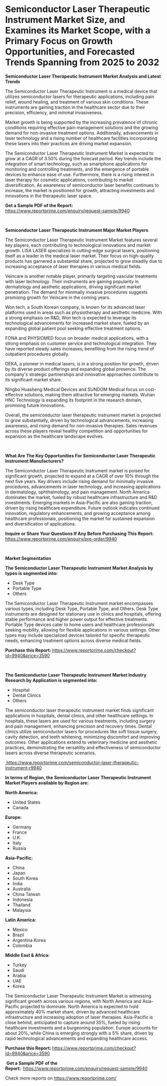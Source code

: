 <p><h1>Semiconductor Laser Therapeutic Instrument Market Size, and Examines its Market Scope, with a Primary Focus on Growth Opportunities, and Forecasted Trends Spanning from 2025 to 2032</h1></p><p><strong>Semiconductor Laser Therapeutic Instrument Market Analysis and Latest Trends</strong></p>
<p><p>The Semiconductor Laser Therapeutic Instrument is a medical device that utilizes semiconductor lasers for therapeutic applications, including pain relief, wound healing, and treatment of various skin conditions. These instruments are gaining traction in the healthcare sector due to their precision, efficiency, and minimal invasiveness. </p><p>Market growth is being supported by the increasing prevalence of chronic conditions requiring effective pain management solutions and the growing demand for non-invasive treatment options. Additionally, advancements in laser technology and a rising number of healthcare facilities incorporating these lasers into their practices are driving market expansion. </p><p>The Semiconductor Laser Therapeutic Instrument Market is expected to grow at a CAGR of 3.50% during the forecast period. Key trends include the integration of smart technology, such as smartphone applications for monitoring and controlling treatments, and the emergence of portable devices to enhance ease of use. Furthermore, there is a rising interest in laser therapy for cosmetic applications, contributing to market diversification. As awareness of semiconductor laser benefits continues to increase, the market is positioned for growth, attracting investments and innovations in the therapeutic laser space.</p></p>
<p><strong>Get a Sample PDF of the Report:&nbsp;</strong> <a href="https://www.reportprime.com/enquiry/request-sample/9940?utm_campaign=3271&utm_medium=2&utm_source=Github&utm_content=ia&utm_term=20032025&utm_id=semiconductor-laser-therapeutic-instrument">https://www.reportprime.com/enquiry/request-sample/9940</a></p>
<p>&nbsp;</p>
<p><strong>Semiconductor Laser Therapeutic Instrument Major Market Players</strong></p>
<p><p>The Semiconductor Laser Therapeutic Instrument Market features several key players, each contributing to technological innovations and market growth. LISA LASER specializes in cutting-edge surgical lasers, positioning itself as a leader in the medical laser market. Their focus on high-quality products has garnered a substantial share, projected to grow steadily due to increasing acceptance of laser therapies in various medical fields.</p><p>Veincare is another notable player, primarily targeting vascular treatments with laser technology. Their instruments are gaining popularity in dermatology and aesthetic applications, driving significant market penetration. The demand for minimally invasive procedures suggests promising growth for Veincare in the coming years.</p><p>Won tech, a South Korean company, is known for its advanced laser platforms used in areas such as physiotherapy and aesthetic medicine. With a strong emphasis on R&D, Won tech is expected to leverage its technological advancements for increased market share, fueled by an expanding global patient pool seeking effective treatment options.</p><p>FONA and PHYSIOMED focus on broader medical applications, with a strong emphasis on customer service and technological integration. They have reported steady sales increases, benefiting from the rising trend of outpatient procedures globally.</p><p>DEKA, a pioneer in medical lasers, is in a strong position for growth, driven by its diverse product offerings and expanding global presence. The company's strategic partnerships and innovative approaches contribute to its significant market share.</p><p>Ningbo Huasheng Medical Devices and SUNDOM Medical focus on cost-effective solutions, making them attractive for emerging markets. Wuhan HNC Technology is expanding its footprint in the research domain, promising future innovations.</p><p>Overall, the semiconductor laser therapeutic instrument market is projected to grow substantially, driven by technological advancements, increasing awareness, and rising demand for non-invasive therapies. Sales revenues across these players reveal healthy competition and opportunities for expansion as the healthcare landscape evolves.</p></p>
<p>&nbsp;</p>
<p><strong>What Are The Key Opportunities For Semiconductor Laser Therapeutic Instrument Manufacturers?</strong></p>
<p><p>The Semiconductor Laser Therapeutic Instrument market is poised for significant growth, projected to expand at a CAGR of over 10% through the next five years. Key drivers include rising demand for minimally invasive procedures, advancements in laser technology, and increasing applications in dermatology, ophthalmology, and pain management. North America dominates the market, fueled by robust healthcare infrastructure and R&D investments. Emerging markets in Asia-Pacific are also gaining traction, driven by rising healthcare expenditure. Future outlook indicates continued innovation, regulatory enhancements, and growing acceptance among healthcare professionals, positioning the market for sustained expansion and diversification of applications.</p></p>
<p><strong>Inquire or Share Your Questions If Any Before Purchasing This Report:</strong> <a href="https://www.reportprime.com/enquiry/pre-order/9940?utm_campaign=3271&utm_medium=2&utm_source=Github&utm_content=ia&utm_term=20032025&utm_id=semiconductor-laser-therapeutic-instrument">https://www.reportprime.com/enquiry/pre-order/9940</a></p>
<p>&nbsp;</p>
<p><strong>Market Segmentation</strong></p>
<p><strong>The Semiconductor Laser Therapeutic Instrument Market Analysis by types is segmented into:</strong></p>
<p><ul><li>Desk Type</li><li>Portable Type</li><li>Others</li></ul></p>
<p><p>The Semiconductor Laser Therapeutic Instrument market encompasses various types, including Desk Type, Portable Type, and Others. Desk Type instruments are designed for stationary use in clinics and hospitals, offering stable performance and higher power output for effective treatments. Portable Type devices cater to home users and healthcare professionals seeking mobility, allowing for flexible applications in various settings. Other types may include specialized devices tailored for specific therapeutic needs, enhancing treatment options across diverse medical fields.</p></p>
<p><strong>Purchase this Report:&nbsp;</strong><a href="https://www.reportprime.com/checkout?id=9940&price=3590&utm_campaign=3271&utm_medium=2&utm_source=Github&utm_content=ia&utm_term=20032025&utm_id=semiconductor-laser-therapeutic-instrument">https://www.reportprime.com/checkout?id=9940&price=3590</a></p>
<p>&nbsp;</p>
<p><strong>The Semiconductor Laser Therapeutic Instrument Market Industry Research by Application is segmented into:</strong></p>
<p><ul><li>Hospital</li><li>Dental Clinics</li><li>Others</li></ul></p>
<p><p>The semiconductor laser therapeutic instrument market finds significant applications in hospitals, dental clinics, and other healthcare settings. In hospitals, these lasers are used for various treatments, including surgery and pain management, enhancing precision and recovery times. Dental clinics utilize semiconductor lasers for procedures like soft tissue surgery, cavity detection, and teeth whitening, minimizing discomfort and improving outcomes. Other applications extend to veterinary medicine and aesthetic practices, demonstrating the versatility and effectiveness of semiconductor lasers across diverse therapeutic scenarios.</p></p>
<p><a href="https://www.reportprime.com/semiconductor-laser-therapeutic-instrument-r9940?utm_campaign=3271&utm_medium=2&utm_source=Github&utm_content=ia&utm_term=20032025&utm_id=semiconductor-laser-therapeutic-instrument">&nbsp;https://www.reportprime.com/semiconductor-laser-therapeutic-instrument-r9940</a></p>
<p><strong>In terms of Region, the Semiconductor Laser Therapeutic Instrument Market Players available by Region are:</strong></p>
<p>
    <p> <strong> North America: </strong>
        <ul>
            <li>United States</li>
            <li>Canada</li>
        </ul>
        </p> 
    <p> <strong> Europe: </strong>
        <ul>
            <li>Germany</li>
            <li>France</li>
            <li>U.K.</li>
            <li>Italy</li>
            <li>Russia</li>
        </ul>
        </p> 
    <p> <strong> Asia-Pacific: </strong>
        <ul>
            <li>China</li>
            <li>Japan</li>
            <li>South Korea</li>
            <li>India</li>
            <li>Australia</li>
            <li>China Taiwan</li>
            <li>Indonesia</li>
            <li>Thailand</li>
            <li>Malaysia</li>
        </ul>
        </p> 
    <p> <strong> Latin America: </strong>
        <ul>
            <li>Mexico</li>
            <li>Brazil</li>
            <li>Argentina Korea</li>
            <li>Colombia</li>
        </ul>
        </p> 
    <p> <strong> Middle East & Africa: </strong>
        <ul>
            <li>Turkey</li>
            <li>Saudi</li>
            <li>Arabia</li>
            <li>UAE</li>
            <li>Korea</li>
        </ul>
    </p>
    </p>
<p><p>The Semiconductor Laser Therapeutic Instrument Market is witnessing significant growth across various regions, with North America and Asia-Pacific projected to dominate. North America is expected to hold approximately 40% market share, driven by advanced healthcare infrastructure and increasing adoption of laser therapies. Asia-Pacific is close behind, anticipated to capture around 35%, fueled by rising healthcare investments and a burgeoning population. Europe accounts for about 20%, while China is emerging strongly with a 5% share, driven by rapid technological advancements and expanding healthcare access.</p></p>
<p><strong>Purchase this Report: </strong><a href="https://www.reportprime.com/checkout?id=9940&price=3590&utm_campaign=3271&utm_medium=2&utm_source=Github&utm_content=ia&utm_term=20032025&utm_id=semiconductor-laser-therapeutic-instrument">https://www.reportprime.com/checkout?id=9940&price=3590</a></p>
<p>&nbsp;<strong>Get a Sample PDF of the Report:&nbsp;&nbsp;</strong><a href="https://www.reportprime.com/enquiry/request-sample/9940?utm_campaign=3271&utm_medium=2&utm_source=Github&utm_content=ia&utm_term=20032025&utm_id=semiconductor-laser-therapeutic-instrument">https://www.reportprime.com/enquiry/request-sample/9940</a></p>
<p><strong></strong></p>
<p>Check more reports on <a href="https://www.reportprime.com/?utm_campaign=3271&utm_medium=2&utm_source=Github&utm_content=ia&utm_term=20032025&utm_id=semiconductor-laser-therapeutic-instrument">https://www.reportprime.com/</a></p>